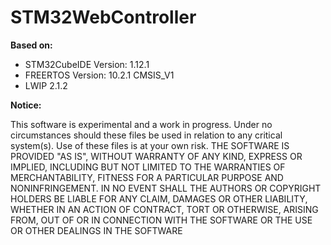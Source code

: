 # STM32WebController

**Based on:**

* STM32CubeIDE Version: 1.12.1
* FREERTOS Version: 10.2.1 CMSIS_V1
* LWIP 2.1.2



**Notice:**

This software is experimental and a work in progress. Under no circumstances should these files be used in relation to any critical system(s). Use of these files is at your own risk.
THE SOFTWARE IS PROVIDED "AS IS", WITHOUT WARRANTY OF ANY KIND, EXPRESS OR IMPLIED, INCLUDING BUT NOT LIMITED TO THE WARRANTIES OF MERCHANTABILITY, FITNESS FOR A PARTICULAR PURPOSE AND NONINFRINGEMENT. IN NO EVENT SHALL THE AUTHORS OR COPYRIGHT HOLDERS BE LIABLE FOR ANY CLAIM, DAMAGES OR OTHER LIABILITY, WHETHER IN AN ACTION OF CONTRACT, TORT OR OTHERWISE, ARISING FROM, OUT OF OR IN CONNECTION WITH THE SOFTWARE OR THE USE OR OTHER DEALINGS IN THE SOFTWARE